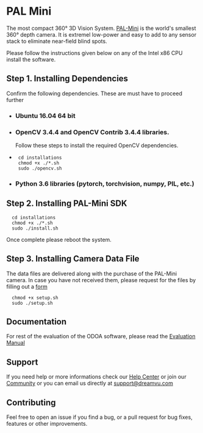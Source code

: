 # PAL Mini
The most compact 360° 3D Vision System. [PAL-Mini](https://dreamvu.com/pal-mini/) is the world's smallest 360° depth camera. It is extremel low-power and easy to add to any sensor stack to eliminate near-field blind spots.  

Please follow the instructions given below on any of the Intel x86 CPU install the software.

## Step 1. Installing Dependencies 
Confirm the following dependencies. These are must have to proceed further

- ### Ubuntu 16.04 64 bit
- ### OpenCV 3.4.4 and OpenCV Contrib 3.4.4 libraries. 
  Follow these steps to install the required OpenCV dependencies. 
-      cd installations
       chmod +x ./*.sh
       sudo ./opencv.sh

- ### Python 3.6 libraries (pytorch, torchvision, numpy, PIL, etc.)

## Step 2. Installing PAL-Mini SDK
      cd installations
      chmod +x ./*.sh
      sudo ./install.sh 

Once complete please reboot the system.

## Step 3. Installing Camera Data File 
The data files are delivered along with the purchase of the PAL-Mini camera. In case you have not received them, please request for the files by filling out a [form](https://support.dreamvu.com/portal/en/newticket)

      chmod +x setup.sh
      sudo ./setup.sh
      
## Documentation 
For rest of the evaluation of the ODOA software, please read the [Evaluation Manual](https://github.com/DreamVu/PAL-Mini/blob/Ubuntu-16.04/docs/PAL%20Mini%20Documentation.pdf)

## Support 
If you need help or more informations check our [Help Center](https://support.dreamvu.com/portal/en/home) or join our [Community](https://support.dreamvu.com/portal/en/community/dreamvu-inc) or you can email us directly at support@dreamvu.com 

## Contributing
Feel free to open an issue if you find a bug, or a pull request for bug fixes, features or other improvements.
